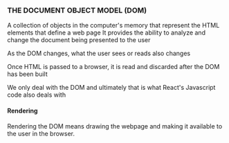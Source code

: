 ### THE DOCUMENT OBJECT MODEL (DOM)
A collection of objects in the computer's memory that represent the HTML
elements that define a web page
It provides the ability to analyze and change the document being presented to
the user

As the DOM changes, what the user sees or reads also changes

Once HTML is passed to a browser, it is read and discarded after the DOM has
been built

We only deal with the DOM and ultimately that is what React's Javascript code
also deals with

#### Rendering
Rendering the DOM means drawing the webpage and making it available to the user in the browser.
